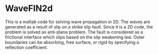 # WaveFIN2d
This is a matlab code for solving wave propagation in 2D.
The waves are generated as a result of slip on a strike slip fault.
Since it is a 2D code, the problem is solved as anti-plane problem.
The fault is considered as a frictional interface which slips based on the slip weakening law. 
Outer boundaries can be absorbing, free surface, or rigid by specifying a reflection coefficient. 
